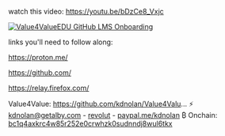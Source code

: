 watch this video: https://youtu.be/bDzCe8_Vxjc

[![Value4ValueEDU GitHub LMS Onboarding](https://img.youtube.com/vi/TuhpdECv3Ck/0.jpg)](https://www.youtube.com/watch?v=TuhpdECv3Ck)


links you'll need to follow along:

https://proton.me/

https://github.com/

https://relay.firefox.com/


Value4Value:
https://github.com/kdnolan/Value4Valu...
⚡️ [kdnolan@getalby.com](https://getalby.com/p/kdnolan) -
 [revolut](https://revolut.me/kieranvmuk) - 
[paypal.me/kdnolan](https://paypal.me/kdnolan)
₿ Onchain: [bc1q4axkrc4w85r252e0crwhzk0sudnndj8wul6tkx](https://blockstream.info/address/bc1q4axkrc4w85r252e0crwhzk0sudnndj8wul6tkx)
